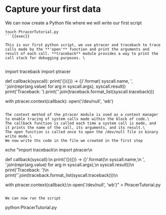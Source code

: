 # Capture your first data

We can now create a Python file where we will write our first script
```
touch PtracerTutorial.py
```{{exec}}

This is our first python script, we use ptracer and traceback to trace calls made by the **'open'** function and print the arguments and result of each call. **traceback** module provides a way to print the call stack for debugging purposes. \


```
import traceback
import ptracer

def callback(syscall):
    print('{}({}) -> {}'.format(
        syscall.name,
        ', '.join(repr(arg.value) for arg in syscall.args),
        syscall.result))
    print('Traceback: ')
    print(''.join(traceback.format_list(syscall.traceback)))

with ptracer.context(callback):
    open('/dev/null', 'wb')
```

The context method of the ptracer module is used as a context manager to enable tracing of system calls made within the block of code.\
The callback function is called each time a system call is made, and it prints the name of the call, its arguments, and its result.\
The open function is called once to open the /dev/null file in binary write mode.\
We now write ths code in the file we created in the first step
```
echo "import traceback\n
import ptracer\n

def callback(syscall):\n
    print('{}({}) -> {}'.format(\n
        syscall.name,\n
        ', '.join(repr(arg.value) for arg in syscall.args),\n
        syscall.result))\n
    print('Traceback: ')\n
    print(''.join(traceback.format_list(syscall.traceback)))\n

with ptracer.context(callback):\n
    open('/dev/null', 'wb')" > PtracerTutorial.py
```{{exec}}

We can now run the script
```
python PtracerTutorial.py
```{{exec}}



    

